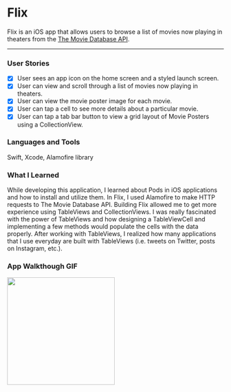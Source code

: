 # Flix
Flix is an iOS app that allows users to browse a list of movies now playing in theaters from the [The Movie Database API](https://developers.themoviedb.org/3/getting-started/introduction#).

---

### User Stories
- [x] User sees an app icon on the home screen and a styled launch screen.
- [x] User can view and scroll through a list of movies now playing in theaters.
- [x] User can view the movie poster image for each movie.
- [x] User can tap a cell to see more details about a particular movie.
- [x] User can tap a tab bar button to view a grid layout of Movie Posters using a CollectionView.

### Languages and Tools
Swift, Xcode, Alamofire library

### What I Learned
While developing this application, I learned about Pods in iOS applications and how to install and utilize them. In Flix, I used Alamofire to make HTTP requests to The Movie Database API. Building Flix allowed me to get more experience using TableViews and CollectionViews. I was really fascinated with the power of TableViews and how designing a TableViewCell and implementing a few methods would populate the cells with the data properly. After working with TableViews, I realized how many applications that I use everyday are built with TableViews (i.e. tweets on Twitter, posts on Instagram, etc.). 

### App Walkthough GIF

<img src="http://g.recordit.co/4OO1clktVh.gif" width=250><br>
